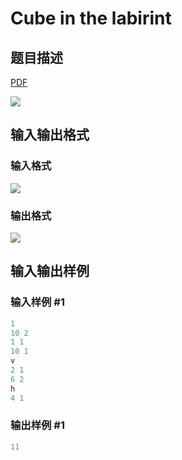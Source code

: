 # Cube in the labirint

## 题目描述

[problemUrl]: https://uva.onlinejudge.org/index.php?option=com_onlinejudge&Itemid=8&category=12&page=show_problem&problem=962

[PDF](https://uva.onlinejudge.org/external/100/p10021.pdf)

![](https://cdn.luogu.com.cn/upload/vjudge_pic/UVA10021/eb48cf87964c4c8617d1c5c4148e21660fac3d88.png)

## 输入输出格式

### 输入格式

![](https://cdn.luogu.com.cn/upload/vjudge_pic/UVA10021/799357fcc785e68e296b096f4a8b75de7fbfb226.png)

### 输出格式

![](https://cdn.luogu.com.cn/upload/vjudge_pic/UVA10021/0208eb3a98ec24bcf21ef42a99eb80241924fc73.png)

## 输入输出样例

### 输入样例 #1

```cpp
1
10 2
1 1
10 1
v
2 1
6 2
h
4 1
```


### 输出样例 #1

```cpp
11
```



